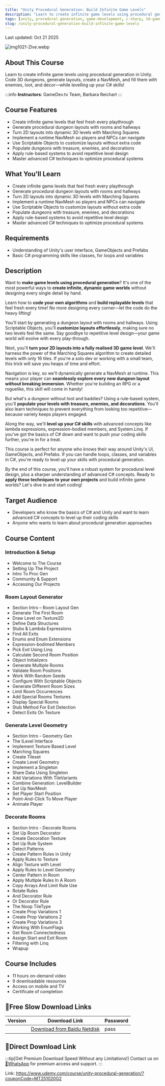 ```yaml
---
title: "Unity Procedural Generation: Build Infinite Game Levels"
description: "Learn to create infinite game levels using procedural generation in Unity. Generate dungeons, implement NavMesh, and master advanced C# techniques."
tags: [unity, procedural-generation, game-development, c-sharp, 3d-game-development]
slug: /unity-procedural-generation-build-infinite-game-levels
---
```


Last updated: Oct 21 2025

![img1021-Zlve.webp](https://list.ucards.store/d/img/img1021-Zlve.webp)

## About This Course

Learn to create infinite game levels using procedural generation in Unity. Code 3D dungeons, generate layouts, create a NavMesh, and fill them with enemies, loot, and decor—while levelling up your C# skills!

:::info
**Instructors**: GameDev.tv Team, Barbara Reichart
:::

## Course Features

- Create infinite game levels that feel fresh every playthrough
- Generate procedural dungeon layouts with rooms and hallways
- Turn 2D layouts into dynamic 3D levels with Marching Squares
- Implement a runtime NavMesh so players and NPCs can navigate
- Use Scriptable Objects to customize layouts without extra code
- Populate dungeons with treasure, enemies, and decorations
- Apply rule-based systems to avoid repetitive level design
- Master advanced C# techniques to optimize procedural systems

## What You'll Learn

- Create infinite game levels that feel fresh every playthrough
- Generate procedural dungeon layouts with rooms and hallways
- Turn 2D layouts into dynamic 3D levels with Marching Squares
- Implement a runtime NavMesh so players and NPCs can navigate
- Use Scriptable Objects to customize layouts without extra code
- Populate dungeons with treasure, enemies, and decorations
- Apply rule-based systems to avoid repetitive level design
- Master advanced C# techniques to optimize procedural systems

## Requirements

- Understanding of Unity's user interface, GameObjects and Prefabs
- Basic C# programming skills like classes, for loops and variables

## Description

Want to **make game levels using procedural generation**? It's one of the most powerful ways to **create infinite, dynamic game worlds** without designing every single detail by hand.

Learn how to **code your own algorithms** and **build replayable levels** that feel fresh every time! No more designing every corner—let the code do the heavy lifting!

You'll start by generating a dungeon layout with rooms and hallways. Using Scriptable Objects, you'll **customize layouts effortlessly**, making sure no two levels feel the same. Say goodbye to repetitive level design—your game world will evolve with every play-through.

Next, you'll **turn your 2D layouts into a fully realised 3D game level**. We'll harness the power of the Marching Squares algorithm to create detailed levels with only 16 tiles. If you're a solo dev or working with a small team, this trick will save you heaps of time and effort.

Navigation is key, so we'll dynamically generate a NavMesh at runtime. This means your player can **seamlessly explore every new dungeon layout without breaking immersion**. Whether you're building an RPG or a roguelike, this skill will come in handy!

But what's a dungeon without loot and baddies? Using a rule-based system, you'll **populate your levels with treasure, enemies, and decorations**. You'll also learn techniques to prevent everything from looking too repetitive—because variety keeps players engaged.

Along the way, we'll **level up your C# skills** with advanced concepts like lambda expressions, expression-bodied members, and System.Linq. If you've got the basics of C# down and want to push your coding skills further, you're in for a treat.

This course is perfect for anyone who knows their way around Unity's UI, GameObjects, and Prefabs. If you can handle loops, classes, and variables in C#, you're ready to level up your skills with procedural generation.

By the end of this course, you'll have a robust system for procedural level design, plus a sharper understanding of advanced C# concepts. Ready to **apply these techniques to your own projects** and build infinite game worlds? Let's dive in and start coding!

## Target Audience

- Developers who know the basics of C# and Unity and want to learn advanced C# concepts to level up their coding skills
- Anyone who wants to learn about procedural generation approaches

## Course Content

### Introduction & Setup
- Welcome to The Course
- Setting Up The Project
- Intro To Proc Gen
- Community & Support
- Accessing Our Projects

### Room Layout Generator
- Section Intro – Room Layout Gen
- Generate The First Room
- Draw Level on Texture2D
- Define Data Structures
- Stubs & Lambda Expressions
- Find All Exits
- Enums and Enum Extensions
- Expression-bodimed Members
- Pick Exit Using Linq
- Calculate Second Room Position
- Object Initializers
- Generate Multiple Rooms
- Validate Room Positions
- Work With Random Seeds
- Configure With Scriptable Objects
- Generate Different Room Sizes
- Limit Room Occurrences
- Add Special Rooms Textures
- Display Special Rooms
- Stub Method For Exit Detection
- Detect Exits On Texture

### Generate Level Geometry
- Section Intro - Geometry Gen
- The ILevel Interface
- Implement Texture Based Level
- Marching Squares
- Create Tileset
- Create Level Geometry
- Implement a Singleton
- Share Data Using Singleton
- Add Variations With TileVariants
- Combine Generation: LevelBuilder
- Set Up NavMesh
- Set Player Start Position
- Point-And-Click To Move Player
- Animate Player

### Decorate Rooms
- Section Intro - Decorate Rooms
- Set Up Room Decorator
- Create Decoration Texture
- Set Up Rule System
- Detect Patterns
- Create Pattern Rules in Unity
- Apply Rules to Texture
- Align Texture with Level
- Apply Rules to Level Geometry
- Center Pattern in Room
- Apply Multiple Rules In A Room
- Copy Arrays And Limit Rule Use
- Rotate Rules
- And Decorator Rule
- Or Decorator Rule
- The Noop TileType
- Create Prop Variations 1
- Create Prop Variations 2
- Create Prop Variations 3
- Working With EnumFlags
- Get Room Connectedness
- Assign Start and Exit Room
- Filtering with Linq
- Wrapup

## Course Includes

- 11 hours on-demand video
- 9 downloadable resources
- Access on mobile and TV
- Certificate of completion

## 🐌Free Slow Download Links
| Version | Download Link | Password |
|--------|---------------|----------|
| | [Download from Baidu Netdisk](https://pan.baidu.com/s/link) | pass |

## 🚀Direct Download Link
:::tip[Get Premium Download Speed Without any Limitations!]
Contact us on [💬WhatsApp](https://wa.me/+8613237610083) for premium  access and support.
:::


Link: https://www.udemy.com/course/unity-procedural-generation/?couponCode=MT251020G2